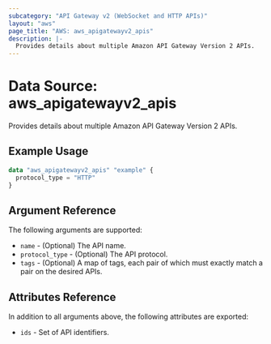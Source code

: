 ```yaml
---
subcategory: "API Gateway v2 (WebSocket and HTTP APIs)"
layout: "aws"
page_title: "AWS: aws_apigatewayv2_apis"
description: |-
  Provides details about multiple Amazon API Gateway Version 2 APIs.
---
```


# Data Source: aws_apigatewayv2_apis

Provides details about multiple Amazon API Gateway Version 2 APIs.

## Example Usage

```terraform
data "aws_apigatewayv2_apis" "example" {
  protocol_type = "HTTP"
}
```

## Argument Reference

The following arguments are supported:

* `name` - (Optional) The API name.
* `protocol_type` - (Optional) The API protocol.
* `tags` - (Optional) A map of tags, each pair of which must exactly match
  a pair on the desired APIs.

## Attributes Reference

In addition to all arguments above, the following attributes are exported:

* `ids` - Set of API identifiers.
